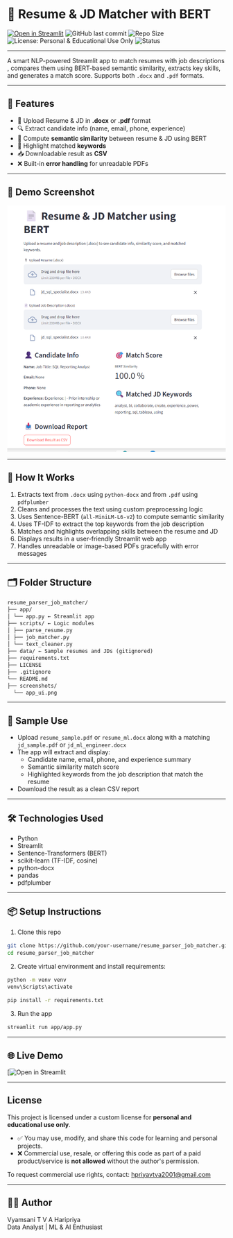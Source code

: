 # 📄 Resume & JD Matcher with BERT

[![Open in Streamlit](https://static.streamlit.io/badges/streamlit_badge_black_white.svg)](https://resume-parser-job-matcher-ml-nlp.streamlit.app/)
![GitHub last commit](https://img.shields.io/github/last-commit/VyamsaniHaripriya01/resume_parser_job_matcher)
![Repo Size](https://img.shields.io/github/repo-size/VyamsaniHaripriya01/resume_parser_job_matcher)
![License: Personal & Educational Use Only](https://img.shields.io/badge/license-Personal%20%26%20Educational%20Use-orange)
![Status](https://img.shields.io/badge/Status-Active-brightgreen)

---

A smart NLP-powered Streamlit app to match resumes with job descriptions , compares them using BERT-based semantic similarity, extracts key skills, and generates a match score. Supports both `.docx` and `.pdf` formats.

---

## 🚀 Features

- 📎 Upload Resume & JD in **.docx** or **.pdf** format
- 🔍 Extract candidate info (name, email, phone, experience)
- 🤖 Compute **semantic similarity** between resume & JD using BERT
- 🎯 Highlight matched **keywords**
- 📥 Downloadable result as **CSV**
- ❌ Built-in **error handling** for unreadable PDFs

---

## 📸 Demo Screenshot

![App Screenshot](screenshots/app_ui.png)

---

## 🧠 How It Works

1. Extracts text from `.docx` using `python-docx` and from `.pdf` using `pdfplumber`
2. Cleans and processes the text using custom preprocessing logic
3. Uses Sentence-BERT (`all-MiniLM-L6-v2`) to compute semantic similarity
4. Uses TF-IDF to extract the top keywords from the job description
5. Matches and highlights overlapping skills between the resume and JD
6. Displays results in a user-friendly Streamlit web app
7. Handles unreadable or image-based PDFs gracefully with error messages

---

## 🗂 Folder Structure

```
resume_parser_job_matcher/
├── app/
│ └── app.py ← Streamlit app
├── scripts/ ← Logic modules
│ ├── parse_resume.py
│ ├── job_matcher.py
│ └── text_cleaner.py
├── data/ ← Sample resumes and JDs (gitignored)
├── requirements.txt
├── LICENSE
├── .gitignore
└── README.md
├── screenshots/
  └── app_ui.png 
```


---

## 🧪 Sample Use

- Upload `resume_sample.pdf` or `resume_ml.docx` along with a matching `jd_sample.pdf` or `jd_ml_engineer.docx`
- The app will extract and display:
  - Candidate name, email, phone, and experience summary
  - Semantic similarity match score
  - Highlighted keywords from the job description that match the resume
- Download the result as a clean CSV report

---

## 🛠 Technologies Used

- Python
- Streamlit
- Sentence-Transformers (BERT)
- scikit-learn (TF-IDF, cosine)
- python-docx
- pandas
- pdfplumber

---

## 📦 Setup Instructions

1. Clone this repo

```bash
git clone https://github.com/your-username/resume_parser_job_matcher.git
cd resume_parser_job_matcher
```

2. Create virtual environment and install requirements:

```bash
python -m venv venv
venv\Scripts\activate
```

```bash
pip install -r requirements.txt
```

3. Run the app

```bash
streamlit run app/app.py
```

---

## 🌐 Live Demo

[![Open in Streamlit](https://resume-parser-job-matcher-ml-nlp.streamlit.app/)

---

## License

This project is licensed under a custom license for **personal and educational use only**.

- ✅ You may use, modify, and share this code for learning and personal projects.
- ❌ Commercial use, resale, or offering this code as part of a paid product/service is **not allowed** without the author's permission.

To request commercial use rights, contact: hpriyavtva2001@gmail.com

---

## 🙋‍♀️ Author

Vyamsani T V A Haripriya  
Data Analyst | ML & AI Enthusiast
